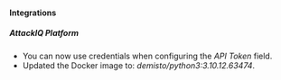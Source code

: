 
#### Integrations

##### AttackIQ Platform

- You can now use credentials when configuring the *API Token* field.
- Updated the Docker image to: *demisto/python3:3.10.12.63474*.
